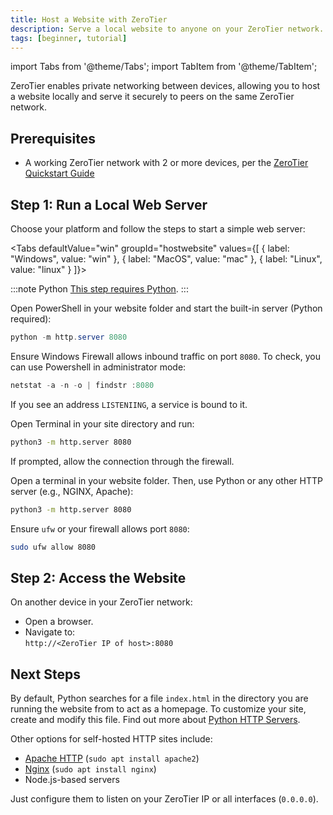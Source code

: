 ```yaml
---
title: Host a Website with ZeroTier
description: Serve a local website to anyone on your ZeroTier network.
tags: [beginner, tutorial]
---
```


import Tabs from '@theme/Tabs';
import TabItem from '@theme/TabItem';

ZeroTier enables private networking between devices, allowing you to host a website locally and serve it securely to peers on the same ZeroTier network.

## Prerequisites

- A working ZeroTier network with 2 or more devices, per the [ZeroTier Quickstart Guide](/quickstart)

## Step 1: Run a Local Web Server

Choose your platform and follow the steps to start a simple web server:

<Tabs
  defaultValue="win"
  groupId="hostwebsite"
  values={[
    { label: "Windows", value: "win" },
    { label: "MacOS", value: "mac" },
    { label: "Linux", value: "linux" }
  ]}>

<TabItem value="win">

:::note Python
[This step requires Python](https://www.python.org/downloads/).
:::

Open PowerShell in your website folder and start the built-in server (Python required):

```powershell
python -m http.server 8080
```

Ensure Windows Firewall allows inbound traffic on port `8080`. To check, you can use Powershell in administrator mode:

```powershell
netstat -a -n -o | findstr :8080
```

If you see an address `LISTENIING`, a service is bound to it.

</TabItem>

<TabItem value="mac">

Open Terminal in your site directory and run:

```bash
python3 -m http.server 8080
```

If prompted, allow the connection through the firewall.

</TabItem>

<TabItem value="linux">

Open a terminal in your website folder. Then, use Python or any other HTTP server (e.g., NGINX, Apache):

```bash
python3 -m http.server 8080
```

Ensure `ufw` or your firewall allows port `8080`:

```bash
sudo ufw allow 8080
```

</TabItem>
</Tabs>

## Step 2: Access the Website

On another device in your ZeroTier network:

- Open a browser.
- Navigate to:  
  `http://<ZeroTier IP of host>:8080`

## Next Steps

By default, Python searches for a file `index.html` in the directory you are running the website from to act as a homepage. To customize your site, create and modify this file. Find out more about [Python HTTP Servers](https://docs.python.org/3/library/http.server.html).

Other options for self-hosted HTTP sites include:

- [Apache HTTP](https://httpd.apache.org/) (`sudo apt install apache2`)
- [Nginx](https://nginx.org/en/docs/beginners_guide.html) (`sudo apt install nginx`)
- Node.js-based servers

Just configure them to listen on your ZeroTier IP or all interfaces (`0.0.0.0`).
